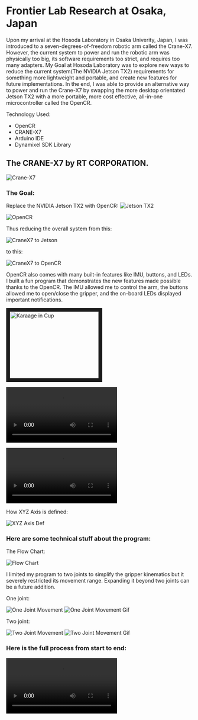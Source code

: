 # Frontier Lab Research at Osaka, Japan

Upon my arrival at the Hosoda Laboratory in Osaka Univerity, Japan, I was introduced to a seven-degrees-of-freedom robotic arm called the Crane-X7. However, the current system to power and run the robotic arm was physically too big, its software requirements too strict, and requires too many adapters. My Goal at Hosoda Laboratory was to explore new ways to reduce the current system(The NVIDIA Jetson TX2) requirements for something more lightweight and portable, and create new features for future implementations. In the end, I was able to provide an alternative way to power and run the Crane-X7 by swapping the more desktop orientated Jetson TX2 with a more portable, more cost effective, all-in-one microcontroller called the OpenCR.

Technology Used:
* OpenCR
* CRANE-X7
* Arduino IDE
* Dynamixel SDK Library

## The CRANE-X7 by RT CORPORATION.
![Crane-X7](img/AndrewPang-FrontierSummerLab2018-CraneX7.jpeg)

### The Goal:

Replace the NVIDIA Jetson TX2 with OpenCR:
![Jetson TX2](img/AndrewPang-FrontierSummerLab2018-JetsonTX2.jpeg)

![OpenCR](img/AndrewPang-FrontierSummerLab2018-OpenCR.jpeg)

Thus reducing the overall system from this:

![CraneX7 to Jetson](img/AndrewPang-FrontierSummerLab2018-CraneX7&Jetson-SETUP.jpeg)

to this:

![CraneX7 to OpenCR](img/AndrewPang-FrontierSummerLab2018-CraneX7&OpenCR-SETUP.jpeg)


OpenCR also comes with many built-in features like IMU, buttons, and LEDs.
I built a fun program that demonstrates the new features made possible thanks to the OpenCR. The IMU allowed me to control the arm, the buttons allowed me to open/close the gripper, and the on-board LEDs displayed important notifications.

<!-- ![Karaage in Cup](https://youtu.be/N_jZu9cy7EY) -->
<a href="https://youtu.be/N_jZu9cy7EY" target="_blank">
    <img src="http://img.youtube.com/vi/N_jZu9cy7EY/0.jpg" alt="Karaage in Cup" width="240" height="180" border="10"/>
</a>


![Pouring a Drink](img/AndrewPang-FrontierSummerLab2018-IMU-Drink-Demo.mov)

![XYZ Axis Demo](img/AndrewPang-FrontierSummerLab2018-IMU-XYZ-Axis-Demo.mov)

How XYZ Axis is defined:

![XYZ Axis Def](img/AndrewPang-FrontierSummerLab2018-OpenCR-IMU.jpg)

### Here are some technical stuff about the program:

The Flow Chart:

![Flow Chart](img/IMU-Progran-FlowChart.jpg)

I limited my program to two joints to simplify the gripper kinematics but it severely restricted its movement range. Expanding it beyond two joints can be a future addition.

One joint:

![One Joint Movement](img/OneJointMovement.jpeg)
![One Joint Movement Gif](img/OneJointMovement.gif)

Two joint:

![Two Joint Movement](img/TwoJointMovement.jpeg)
![Two Joint Movement Gif](img/TwoJointMovement.gif)


### Here is the full process from start to end:

![Full Process](img/AndrewPang-FrontierSummerLab2018-Full-Process-480p.mov)

